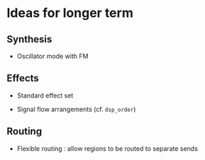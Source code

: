 # Ideas for longer term

## Synthesis

- Oscillator mode with FM

## Effects

- Standard effect set

- Signal flow arrangements
  (cf. `dsp_order`)

## Routing

- Flexible routing : allow regions to be routed to separate sends

